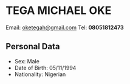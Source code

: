 TEGA MICHAEL OKE
=================
Email: [oketegah@gmail.com](mailto:oketegah@gmail.com)  Tel: **08051812473**

**Personal Data**
-----------------
- Sex:              Male
- Date of Birth:    05/11/1994
- Nationality:      Nigerian

